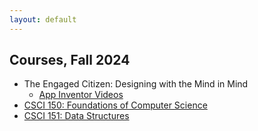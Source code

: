 ```yaml
---
layout: default
---
```


## Courses, Fall 2024
* The Engaged Citizen: Designing with the Mind in Mind
  * [App Inventor Videos](https://gjf2a.github.io/app_inventor_videos.html)
* [CSCI 150: Foundations of Computer Science](https://hendrix-cs.github.io/csci150/)
* [CSCI 151: Data Structures](https://hendrix-cs.github.io/csci151/)

